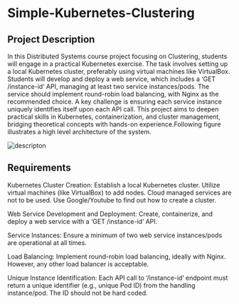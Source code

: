 # Simple-Kubernetes-Clustering
## Project Description
In this Distributed Systems course project focusing on Clustering, students will engage in a practical Kubernetes exercise. The task involves setting up a local Kubernetes cluster, preferably using virtual machines like VirtualBox. Students will develop and deploy a web service, which includes a ‘GET /instance-id‘ API, managing at least two service instances/pods. The service should implement round-robin load balancing, with Nginx as the recommended choice. A key challenge is ensuring each service instance uniquely identifies itself upon each API call. This project aims to deepen practical skills in Kubernetes, containerization, and cluster management, bridging theoretical concepts with hands-on experience.Following figure illustrates a high level architecture of the system.


![descripton](https://github.com/amir-rze/Simple-Kubernetes-Clustering/assets/37247427/645811cd-a5c4-4f7c-b595-c0eb8814a20e)

## Requirements
Kubernetes Cluster Creation: Establish a local Kubernetes cluster. Utilize virtual machines (like VirtualBox) to add nodes. Cloud managed services are not to be used. Use Google/Youtube to find out how to create a cluster.

Web Service Development and Deployment: Create, containerize, and deploy a web service with a ‘GET /instance-id‘ API.

Service Instances: Ensure a minimum of two web service instances/pods are operational at all times.

Load Balancing: Implement round-robin load balancing, ideally with Nginx. However, any other load balancer is acceptable.

Unique Instance Identification: Each API call to ‘/instance-id‘ endpoint must return a unique identifier (e.g., unique Pod ID) from the handling instance/pod. The ID should not be hard coded.
